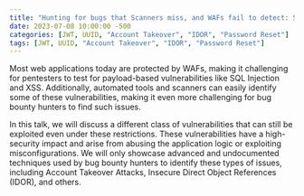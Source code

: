 ```yaml
---
title: "Hunting for bugs that Scanners miss, and WAFs fail to detect: SteelCon Talk UK 2023"
date: 2023-07-08 10:00:00 -500
categories: [JWT, UUID, "Account Takeover", "IDOR", "Password Reset"]
tags: [JWT, UUID, "Account Takeover", "IDOR", "Password Reset"]
---
```



Most web applications today are protected by WAFs, making it challenging for pentesters to test for payload-based vulnerabilities like SQL Injection and XSS. Additionally, automated tools and scanners can easily identify some of these vulnerabilities, making it even more challenging for bug bounty hunters to find such issues.

In this talk, we will discuss a different class of vulnerabilities that can still be exploited even under these restrictions. These vulnerabilities have a high-security impact and arise from abusing the application logic or exploiting misconfigurations. We will only showcase advanced and undocumented techniques used by bug bounty hunters to identify these types of issues, including Account Takeover Attacks, Insecure Direct Object References (IDOR), and others.

<object data="/assets/pdf/steelcon_ayoubsafa.pdf" width="100%" height="500" type='application/pdf'></object>
